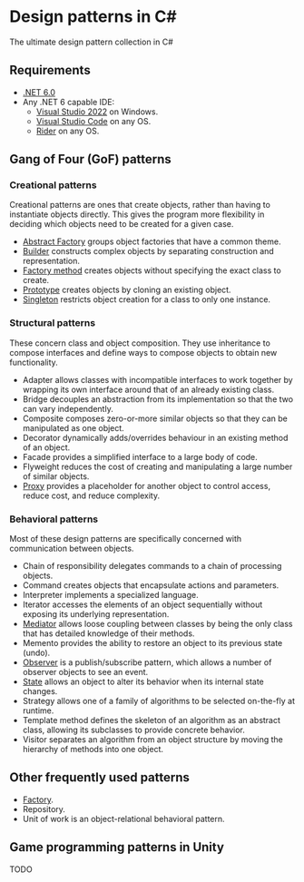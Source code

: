 # Design patterns in C#
The ultimate design pattern collection in C#

## Requirements

- [.NET 6.0](https://dotnet.microsoft.com/en-us/download/dotnet/6.0)
- Any .NET 6 capable IDE:
  - [Visual Studio 2022](https://www.visualstudio.com/downloads/) on Windows.
  - [Visual Studio Code](https://code.visualstudio.com/) on any OS.
  - [Rider](https://www.jetbrains.com/rider/) on any OS.

## Gang of Four (GoF) patterns

### Creational patterns

Creational patterns are ones that create objects, rather than having to instantiate objects directly. This gives the program more flexibility in deciding which objects need to be created for a given case.

- [Abstract Factory](DesignPatternsInCSharp/Creational/AbstractFactory/README.md) groups object factories that have a common theme.
- [Builder](DesignPatternsInCSharp/Creational/Builder/README.md) constructs complex objects by separating construction and representation.
- [Factory method](DesignPatternsInCSharp/Creational/Factories/FactoryMethod/README.md) creates objects without specifying the exact class to create.
- [Prototype](DesignPatternsInCSharp/Creational/Prototype/README.md) creates objects by cloning an existing object.
- [Singleton](Creational/Singleton/README.md) restricts object creation for a class to only one instance.

### Structural patterns

These concern class and object composition. They use inheritance to compose interfaces and define ways to compose objects to obtain new functionality.

- Adapter allows classes with incompatible interfaces to work together by wrapping its own interface around that of an already existing class.
- Bridge decouples an abstraction from its implementation so that the two can vary independently.
- Composite composes zero-or-more similar objects so that they can be manipulated as one object.
- Decorator dynamically adds/overrides behaviour in an existing method of an object.
- Facade provides a simplified interface to a large body of code.
- Flyweight reduces the cost of creating and manipulating a large number of similar objects.
- [Proxy](Structural/Proxy/README.md) provides a placeholder for another object to control access, reduce cost, and reduce complexity.

### Behavioral patterns

Most of these design patterns are specifically concerned with communication between objects.

- Chain of responsibility delegates commands to a chain of processing objects.
- Command creates objects that encapsulate actions and parameters.
- Interpreter implements a specialized language.
- Iterator accesses the elements of an object sequentially without exposing its underlying representation.
- [Mediator](DesignPatternsInCSharp/Behavioral/Mediator) allows loose coupling between classes by being the only class that has detailed knowledge of their methods.
- Memento provides the ability to restore an object to its previous state (undo).
- [Observer](DesignPatternsInCSharp/Behavioral/Observer/README.md) is a publish/subscribe pattern, which allows a number of observer objects to see an event.
- [State](Behavioral/State) allows an object to alter its behavior when its internal state changes.
- Strategy allows one of a family of algorithms to be selected on-the-fly at runtime.
- Template method defines the skeleton of an algorithm as an abstract class, allowing its subclasses to provide concrete behavior.
- Visitor separates an algorithm from an object structure by moving the hierarchy of methods into one object.

## Other frequently used patterns

- [Factory](DesignPatternsInCSharp/Creational/Factories/Factory/README.md).
- Repository.
- Unit of work is an object-relational behavioral pattern.

## Game programming patterns in Unity

TODO

